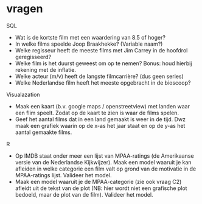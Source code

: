 # vragen

SQL
- Wat is de kortste film met een waardering van 8.5 of hoger?
- In welke films speelde Joop Braakhekke? (Variable naam?)
- Welke regisseur heeft de meeste films met Jim Carrey in de hoofdrol geregisseerd?
- Welke film is het duurst geweest om op te nemen? Bonus: houd hierbij rekening met de inflatie. 
- Welke acteur (m/v) heeft de langste filmcarrière? (dus geen series)
- Welke Nederlandse film heeft het meeste opgebracht in de bioscoop?

Visualazation
- Maak een kaart (b.v. google maps / openstreetview) met landen waar een flim speelt. 
  Zodat op de kaart te zien is waar de films spelen. 
- Geef het aantal films dat in een land gemaakt is weer in de tijd. Dwz maak een grafiek 
  waarin op de x-as het jaar staat en op de y-as het aantal gemaakte films.  

R
- Op IMDB staat onder meer een lijst van MPAA-ratings (de Amerikaanse versie van de 
  Nederlandse Kijkwijzer). Maak een model waaruit je kan afleiden in welke categorie een 
  film valt op grond van de motivatie in de MPAA-ratings lijst. Valideer het model. 
- Maak een model waaruit je de MPAA-categorie (zie ook vraag C2) afleidt uit de tekst van 
  de plot (NB: hier wordt niet een grafische plot bedoeld, maar de plot van de film). 
  Valideer het model.